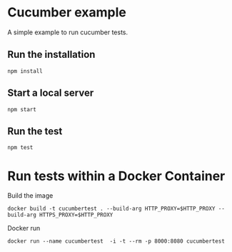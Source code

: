 # Cucumber example

A simple example to run cucumber tests.

## Run the installation

    npm install

## Start a local server

    npm start

## Run the test

    npm test


# Run tests within a Docker Container

Build the image

    docker build -t cucumbertest . --build-arg HTTP_PROXY=$HTTP_PROXY --build-arg HTTPS_PROXY=$HTTP_PROXY

Docker run

    docker run --name cucumbertest  -i -t --rm -p 8000:8080 cucumbertest

